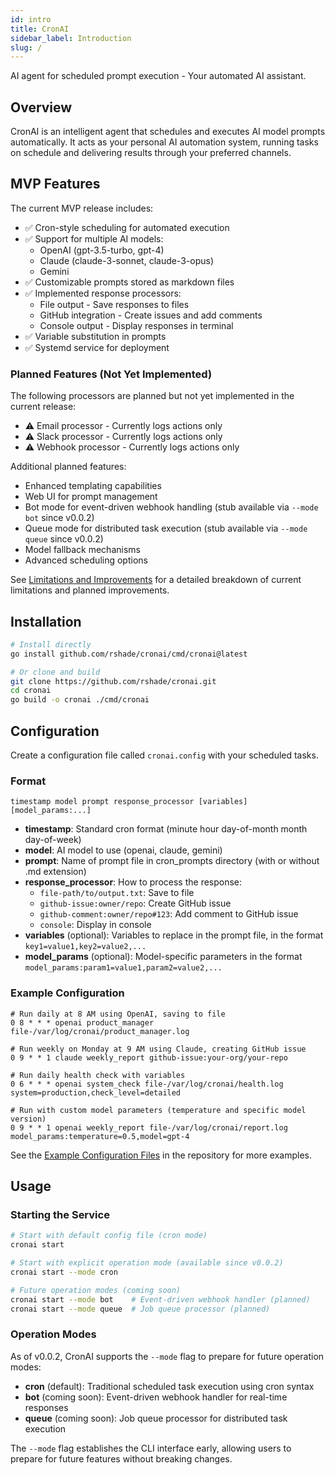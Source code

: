 ```yaml
---
id: intro
title: CronAI
sidebar_label: Introduction
slug: /
---
```


AI agent for scheduled prompt execution - Your automated AI assistant.

## Overview

CronAI is an intelligent agent that schedules and executes AI model prompts automatically. It acts as your personal AI automation system, running tasks on schedule and delivering results through your preferred channels.

## MVP Features

The current MVP release includes:

- ✅ Cron-style scheduling for automated execution
- ✅ Support for multiple AI models:
  - OpenAI (gpt-3.5-turbo, gpt-4)
  - Claude (claude-3-sonnet, claude-3-opus)
  - Gemini
- ✅ Customizable prompts stored as markdown files
- ✅ Implemented response processors:
  - File output - Save responses to files
  - GitHub integration - Create issues and add comments
  - Console output - Display responses in terminal
- ✅ Variable substitution in prompts
- ✅ Systemd service for deployment

### Planned Features (Not Yet Implemented)

The following processors are planned but not yet implemented in the current release:

- ⚠️ Email processor - Currently logs actions only
- ⚠️ Slack processor - Currently logs actions only
- ⚠️ Webhook processor - Currently logs actions only

Additional planned features:

- Enhanced templating capabilities
- Web UI for prompt management
- Bot mode for event-driven webhook handling (stub available via `--mode bot` since v0.0.2)
- Queue mode for distributed task execution (stub available via `--mode queue` since v0.0.2)
- Model fallback mechanisms
- Advanced scheduling options

See [Limitations and Improvements](https://github.com/rshade/cronai/blob/main/docs/limitations-and-improvements.md) for a detailed breakdown of current limitations and planned improvements.

## Installation

```bash
# Install directly
go install github.com/rshade/cronai/cmd/cronai@latest

# Or clone and build
git clone https://github.com/rshade/cronai.git
cd cronai
go build -o cronai ./cmd/cronai
```

## Configuration

Create a configuration file called `cronai.config` with your scheduled tasks.

### Format

```text
timestamp model prompt response_processor [variables] [model_params:...]
```

- **timestamp**: Standard cron format (minute hour day-of-month month day-of-week)
- **model**: AI model to use (openai, claude, gemini)
- **prompt**: Name of prompt file in cron_prompts directory (with or without .md extension)
- **response_processor**: How to process the response:
  - `file-path/to/output.txt`: Save to file
  - `github-issue:owner/repo`: Create GitHub issue
  - `github-comment:owner/repo#123`: Add comment to GitHub issue
  - `console`: Display in console
- **variables** (optional): Variables to replace in the prompt file, in the format `key1=value1,key2=value2,...`
- **model_params** (optional): Model-specific parameters in the format `model_params:param1=value1,param2=value2,...`

### Example Configuration

```text
# Run daily at 8 AM using OpenAI, saving to file
0 8 * * * openai product_manager file-/var/log/cronai/product_manager.log

# Run weekly on Monday at 9 AM using Claude, creating GitHub issue
0 9 * * 1 claude weekly_report github-issue:your-org/your-repo

# Run daily health check with variables
0 6 * * * openai system_check file-/var/log/cronai/health.log system=production,check_level=detailed

# Run with custom model parameters (temperature and specific model version)
0 9 * * 1 openai weekly_report file-/var/log/cronai/report.log model_params:temperature=0.5,model=gpt-4
```

See the [Example Configuration Files](https://github.com/rshade/cronai/blob/main/cronai.config.example) in the repository for more examples.

## Usage

### Starting the Service

```bash
# Start with default config file (cron mode)
cronai start

# Start with explicit operation mode (available since v0.0.2)
cronai start --mode cron

# Future operation modes (coming soon)
cronai start --mode bot    # Event-driven webhook handler (planned)
cronai start --mode queue  # Job queue processor (planned)
```

### Operation Modes

As of v0.0.2, CronAI supports the `--mode` flag to prepare for future operation modes:

- **cron** (default): Traditional scheduled task execution using cron syntax
- **bot** (coming soon): Event-driven webhook handler for real-time responses
- **queue** (coming soon): Job queue processor for distributed task execution

The `--mode` flag establishes the CLI interface early, allowing users to prepare for future features without breaking changes.
